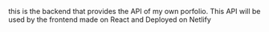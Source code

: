 this is the backend that provides the API of my own
porfolio. This API will be used by the frontend made on
React and Deployed on Netlify